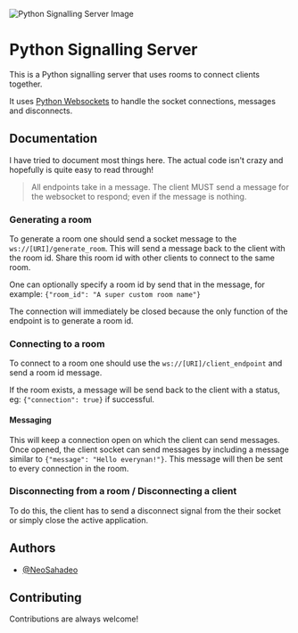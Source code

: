 ![Python Signalling Server Image](https://i.imgur.com/Pozt5iE.png)

# Python Signalling Server


This is a Python signalling server that uses rooms to connect clients together.

It uses [Python Websockets](https://websockets.readthedocs.io/en/stable/) to handle the socket connections, messages and disconnects.
## Documentation

I have tried to document most things here. The actual code isn't crazy and hopefully is quite easy to read through!

> All endpoints take in a message. The client MUST send a message for the websocket to respond; even if the message is nothing.


### Generating a room

To generate a room one should send a socket message to the `ws://[URI]/generate_room`. This will send a message back to the client with the room id. Share this room id with other clients to connect to the same room.

One can optionally specify a room id by send that in the message, for example: `{"room_id": "A super custom room name"}`

The connection will immediately be closed because the only function of the endpoint is to generate a room id.

### Connecting to a room

To connect to a room one should use the `ws://[URI]/client_endpoint` and send a room id message.

If the room exists, a message will be send back to the client with a status, eg: `{"connection": true}` if successful.

#### Messaging

This will keep a connection open on which the client can send messages. Once opened, the client socket can send messages by including a message similar to `{"message": "Hello everynan!"}`. This message will then be sent to every connection in the room.

### Disconnecting from a room / Disconnecting a client

To do this, the client has to send a disconnect signal from the their socket or simply close the active application.
## Authors

- [@NeoSahadeo](https://www.github.com/NeoSahadeo)


## Contributing

Contributions are always welcome!
